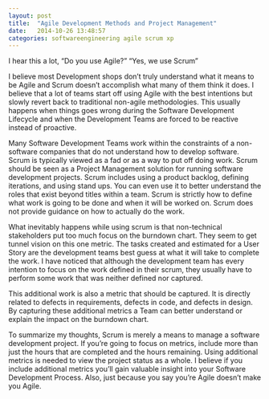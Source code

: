 ```yaml
---
layout: post
title:  "Agile Development Methods and Project Management"
date:   2014-10-26 13:48:57
categories: softwareengineering agile scrum xp
---
```


I hear this a lot, “Do you use Agile?” 
“Yes, we use Scrum”

I believe most Development shops don’t truly understand what it means to be Agile and Scrum doesn’t accomplish what many of them think it does. I believe that a lot of teams start off using Agile with the best intentions but slowly revert back to traditional non-agile methodologies. This usually happens when things goes wrong during the Software Development Lifecycle and when the Development Teams are forced to be reactive instead of proactive. 

Many Software Development Teams work within the constraints of a non-software companies that do not understand how to develop software. Scrum is typically viewed as a fad or as a way to put off doing work. Scrum should be seen as a Project Management solution for running software development projects. Scrum includes using a product backlog, defining iterations, and using stand ups. You can even use it to better understand the roles that exist beyond titles within a team. Scrum is strictly how to define what work is going to be done and when it will be worked on. Scrum does not provide guidance on how to actually do the work.

What inevitably happens while using scrum is that non-technical stakeholders put too much focus on the burndown chart. They seem to get tunnel vision on this one metric. The tasks created and estimated for a User Story are the development teams best guess at what it will take to complete the work. I have noticed that although the development team has every intention to focus on the work defined in their scrum, they usually have to perform some work that was neither defined nor captured. 

This additional work is also a metric that should be captured. It is directly related to defects in requirements, defects in code, and defects in design. By capturing these additional metrics a Team can better understand or explain the impact on the burndown chart. 

To summarize my thoughts, Scrum is merely a means to manage a software development project. If you’re going to focus on metrics, include more than just the hours that are completed and the hours remaining. Using additional metrics is needed to view the project status as a whole. I believe if you include additional metrics you’ll gain valuable insight into your Software Development Process. Also, just because you say you’re Agile doesn’t make you Agile. 
